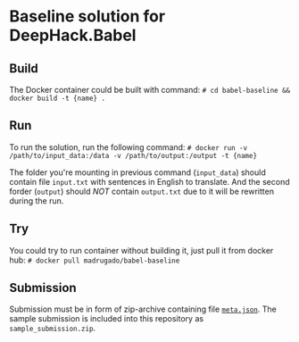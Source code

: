 # Baseline solution for DeepHack.Babel

## Build
The Docker container could be built with command:
```# cd babel-baseline && docker build -t {name} .```

## Run
To run the solution, run the following command:
```# docker run -v /path/to/input_data:/data -v /path/to/output:/output -t {name}```

The folder you're mounting in previous command (```input_data```) should contain file ```input.txt``` with sentences in English to translate. And the second forder (```output```) should *NOT* contain ```output.txt``` due to it will be rewritten during the run.

## Try
You could try to run container without building it, just pull it from docker hub:
```# docker pull madrugado/babel-baseline```

## Submission
Submission must be in form of zip-archive containing file [```meta.json```](./meta.json). The sample submission is included into this repository as ```sample_submission.zip```.
